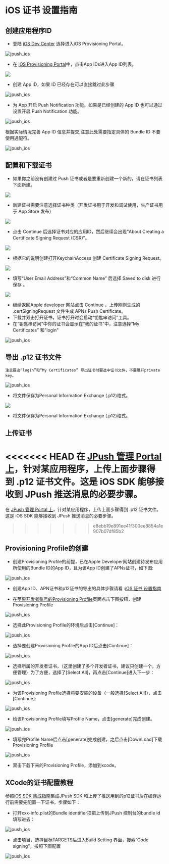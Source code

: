 # iOS 证书 设置指南

## 创建应用程序ID

+ 登陆 [iOS Dev Center](https://developer.apple.com/devcenter/ios/index.action) 选择进入iOS Provisioning Portal。

![jpush_ios](../image/login.png)

+ 在 [iOS Provisioning Portal](https://daw.apple.com/cgi-bin/WebObjects/DSAuthWeb.woa/wa/login?&appIdKey=891bd3417a7776362562d2197f89480a8547b108fd934911bcbea0110d07f757&path=%2F%2Faccount%2Findex.action)中，点击App IDs进入App ID列表。

![](../image/appid.png)

+ 创建 App ID，如果 ID 已经存在可以直接跳过此步骤

![jpush_ios](../image/appid2.png)

+ 为 App 开启 Push Notification 功能。如果是已经创建的 App ID 也可以通过设置开启 Push Notification 功能。

![jpush_ios](../image/appservice.png)

根据实际情况完善 App ID 信息并提交,注意此处需要指定具体的 Bundle ID 不要使用通配符。

![jpush_ios](../image/appid3.png)

## 配置和下载证书

+ 如果你之前没有创建过 Push 证书或者是要重新创建一个新的，请在证书列表下面新建。

![](../image/cer0.png)

+ 新建证书需要注意选择证书种类（开发证书用于开发和调试使用，生产证书用于 App Store 发布）

![](../image/cer1.png)

+ 点击 Continue 后选择证书对应的应用ID，然后继续会出现“About Creating a Certificate Signing Request (CSR)”。

![](../image/cer2.png)

+ 根据它的说明创建打开KeychainAccess 创建 Certificate Signing Request。

![](../image/Screenshot_13-4-1_5_22.png)

+ 填写“User Email Address”和“Common Name” 后选择 Saved to disk 进行保存 。

![](../image/Snip20140122_7.png)

+ 继续返回Apple developer 网站点击 Continue ，上传刚刚生成的 .certSigningRequest 文件生成 APNs Push  Certificate。
+ 下载并双击打开证书，证书打开时会启动“钥匙串访问”工具。
+ 在“钥匙串访问”中你的证书会显示在“我的证书”中，注意选择“My Certificates” 和"login"

![jpush_ios](../image/keychain_cert.png)

## 导出 .p12 证书文件

```
注意要选“login”和“My Certificates” 导出证书时要选中证书文件，不要展开private key。
```

![jpush_ios](../image/export_p12.png)

+ 将文件保存为Personal Information Exchange (.p12)格式。

![](../image/export_filename.png)

+ 将文件保存为Personal Information Exchange (.p12)格式。

## 上传证书

<<<<<<< HEAD
在 [JPush 管理 Portal 上](https://www.jiguang.cn/apps/)，针对某应用程序，上传上面步骤得到 .p12 证书文件。这是 iOS SDK 能够接收到 JPush 推送消息的必要步骤。
=======
在 [JPush 管理 Portal 上](https://www.jiguang.cn/app/list)，针对某应用程序，上传上面步骤得到 .p12 证书文件。这是 iOS SDK 能够接收到 JPush 推送消息的必要步骤。
>>>>>>> e8ebb19e891ee41f300ee8854a1e907b07df85b2


## Provisioning Profile的创建

+ 创建Provisioning Profile的前提，已在Apple Developer网站创建待发布应用所使用的Bundle ID的App ID，且为该App ID创建了APNs证书，如下图:

![jpush_ios](../image/appidcer.png)


+ 创建App ID、APN证书和p12证书的导出的具体步骤请看 :[iOS 证书 设置指南](ios_faq/#ios_1)

+ 在[苹果开发者账号的Provisioning Profile](https://developer.apple.com/account/ios/profile/profileList.action)页面点击下图按钮，创建Provisioning Profile

![jpush_ios](../image/provision_profile.png)

+ 选择此Provisioning Profile的环境后点击[Continue]：

![jpush_ios](../image/create_pp_type.png)

+ 选择要创建Provisioning Profile的App ID后点击[Continue]：

![jpush_ios](../image/pp_appid_new.png)

+ 选择所属的开发者证书，（这里创建了多个开发者证书，建议只创建一个，方便管理）为了方便，选择了[Select All]，再点击[Continue]进入下一步：

![jpush_ios](../image/select_cer.png)

+ 为该Provisioning Profile选择将要安装的设备（一般选择[Select All]），点击[Continue]:

![jpush_ios](../image/select_devices.png)

+ 给该Provisioning Profile填写Profile Name，点击[generate]完成创建。

![jpush_ios](../image/pp_name.png)

+ 填写完Profile Name后点击[generate]完成创建，之后点击[DownLoad]下载Provisioning Profile

![jpush_ios](../image/download_pp.png)

+ 双击下载下来的Provisioning Profile，添加到xcode。

## XCode的证书配置教程

参照[iOS SDK 集成指南](ios_guide_new/)集成JPush SDK 和上传了推送用到的p12证书后在编译运行前需要先配置一下证书，步骤如下：

+ 打开xxx-info.plist的Bundle identifier项把上传到JPush 控制台的bundle id填写进去：

![jpush_ios](../image/xcode_bundle.png)

+ 点击项目，选择目标TARGETS后进入Build Setting 界面，搜索“Code signing”，按照下图配置

![jpush_ios](../image/xcode_buildsettings_cs.png)


